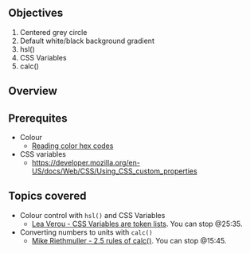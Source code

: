 ---
---
## Objectives
1. Centered grey circle
2. Default white/black background gradient
3. hsl()
4. CSS Variables
5. calc()

## Overview

## Prerequites
- Colour
  - [Reading color hex codes]()
- CSS variables
  - https://developer.mozilla.org/en-US/docs/Web/CSS/Using_CSS_custom_properties

## Topics covered
- Colour control with `hsl()` and CSS Variables
  - [Lea Verou - CSS Variables are token lists](https://youtu.be/kZOJCVvyF-4?t=1276). You can stop @25:35.
- Converting numbers to units with `calc()`
  - [Mike Riethmuller - 2.5 rules of calc()](https://youtu.be/kZOJCVvyF-4?t=1276). You can stop @15:45.
